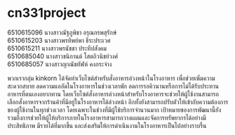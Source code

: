 # cn331project
6510615096 นางสาวณัฐภูพิชา อรุณกรพสุรักษ์  
6510615203 นางสาวพรทิพย์พา ธีระประเวศ  
6510615211 นางสาวพรนัชชา ประทีปสังคม  
6510685040 นางสาวชนิกานต์ โสตถิวนิชย์วงศ์  
6510685057 นางสาวญาณัชทัฬห์  คงกระจ่าง

พวกเรากลุ่ม kinkorn ได้จัดทำเว็บไซต์สำหรับสั่งอาหารล่วงหน้าในโรงอาหาร เพื่อช่วยเพิ่มความสะดวกสบาย ลดความแออัดในโรงอาหารในช่วงเวลาพัก ลดการรอคิวนานหรือการไม่ได้รับประทานอาหารที่ตนเองอยากทาน โดยเว็บไซต์สั่งอาหารล่วงหน้าสำหรับโรงอาหารจะช่วยให้ผู้ใช้งานสามารถเลือกสั่งอาหารจากร้านค้าที่มีอยู่ในโรงอาหารได้ล่วงหน้า อีกทั้งยังสามารถปรับตัวให้เข้ากับความต้องการของผู้ใช้งานในทุกช่วงเวลา โดยเฉพาะในช่วงที่มีผู้ใช้บริการจำนวนมาก เป้าหมายของการพัฒนานี้ยังรวมถึงการช่วยให้ผู้ให้บริการภายในโรงอาหารสามารถวางแผนและจัดการทรัพยากรได้อย่างมีประสิทธิภาพ มีรายได้ที่มากขึ้น และส่งเสริมให้การดำเนินงานในโรงอาหารเป็นไปอย่างราบรื่น
